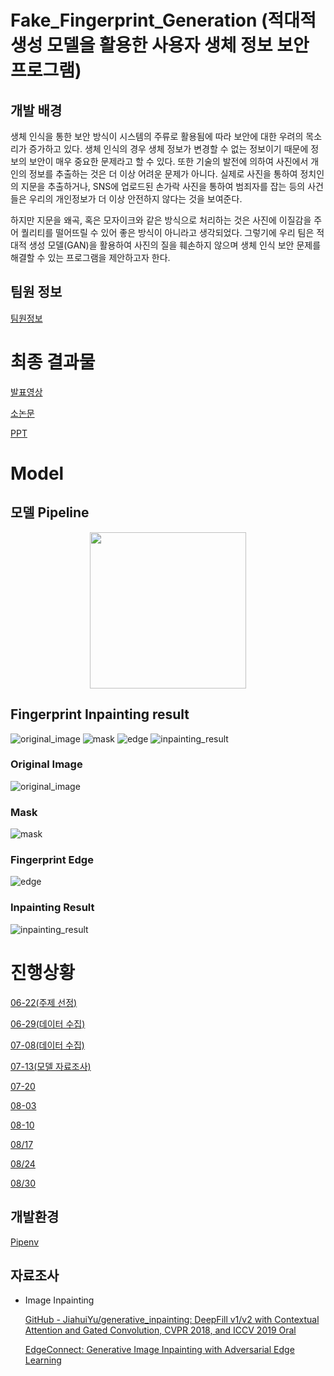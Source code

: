 # Fake_Fingerprint_Generation (적대적 생성 모델을 활용한 사용자 생체 정보 보안 프로그램)

## 개발 배경

생체 인식을 통한 보안 방식이 시스템의 주류로 활용됨에 따라 보안에 대한 우려의 목소리가 증가하고 있다. 생체 인식의 경우 생체 정보가 변경할 수 없는 정보이기 때문에 정보의 보안이 매우 중요한 문제라고 할 수 있다. 또한 기술의 발전에 의하여 사진에서 개인의 정보를 추출하는 것은 더 이상 어려운 문제가 아니다. 실제로 사진을 통하여 정치인의 지문을 추출하거나, SNS에 업로드된 손가락 사진을 통하여 범죄자를 잡는 등의 사건들은 우리의 개인정보가 더 이상 안전하지 않다는 것을 보여준다.

하지만 지문을 왜곡, 혹은 모자이크와 같은 방식으로 처리하는 것은 사진에 이질감을 주어 퀄리티를 떨어뜨릴 수 있어 좋은 방식이 아니라고 생각되었다. 그렇기에 우리 팀은 적대적 생성 모델(GAN)을 활용하여 사진의 질을 훼손하지 않으며 생체 인식 보안 문제를 해결할 수 있는 프로그램을 제안하고자 한다. 

## 팀원 정보

[팀원정보](https://github.com/CUAI-CAU/Fake_Fingerprint_Generation/tree/main/MD/팀원정보.md)


# 최종 결과물

[발표영상](https://github.com/CUAI-CAU/Fake_Fingerprint_Generation/tree/main/Final/presentation.mp4)

[소논문](https://github.com/CUAI-CAU/Fake_Fingerprint_Generation/tree/main/Final/paper.docx)

[PPT](https://github.com/CUAI-CAU/Fake_Fingerprint_Generation/tree/main/Final/CUAI-최종-발표.pptx)

# Model

## 모델 Pipeline

<p align="center">
  <img width="250" src="https://user-images.githubusercontent.com/58729081/131458134-82cb4e80-e63a-4282-8191-2b1e8b29253d.png">
</p>

## Fingerprint Inpainting result
![original_image](./edge-connect/examples/Fingerprint/Inpaint_ori.png)
![mask](./edge-connect/examples/Fingerprint/Inpaint_mask.png)
![edge](./edge-connect/examples/Fingerprint/Inpaint_edge.png)
![inpainting_result](./edge-connect/examples/Fingerprint/Inpaint_result.png)


### Original Image
![original_image](./edge-connect/examples/Fingerprint/Inpaint_ori.png)

### Mask
![mask](./edge-connect/examples/Fingerprint/Inpaint_mask.png)

### Fingerprint Edge
![edge](./edge-connect/examples/Fingerprint/Inpaint_edge.png)

### Inpainting Result
![inpainting_result](./edge-connect/examples/Fingerprint/Inpaint_result.png)




# 진행상황

[06-22(주제 선정)](https://github.com/CUAI-CAU/Fake_Fingerprint_Generation/tree/main/MD/06-22.md)

[06-29(데이터 수집)](https://github.com/CUAI-CAU/Fake_Fingerprint_Generation/tree/main/MD/06-29.md)

[07-08(데이터 수집)](https://github.com/CUAI-CAU/Fake_Fingerprint_Generation/tree/main/MD/07-08.md)

[07-13(모델 자료조사)](https://github.com/CUAI-CAU/Fake_Fingerprint_Generation/tree/main/MD/07-13.md)

[07-20](https://github.com/CUAI-CAU/Fake_Fingerprint_Generation/tree/main/MD/07-20.md)

[08-03](https://github.com/CUAI-CAU/Fake_Fingerprint_Generation/tree/main/MD/08-03.md)

[08-10](https://github.com/CUAI-CAU/Fake_Fingerprint_Generation/tree/main/MD/08-10.md)

[08/17](https://github.com/CUAI-CAU/Fake_Fingerprint_Generation/tree/main/MD/08-17.md)

[08/24](https://github.com/CUAI-CAU/Fake_Fingerprint_Generation/tree/main/MD/08-24.md)

[08/30](https://github.com/CUAI-CAU/Fake_Fingerprint_Generation/tree/main/MD/08-30.md)


## 개발환경

[Pipenv](https://www.notion.so/Pipenv-1d539437a3194e5892f0e53d400ca3ae)

## 자료조사

- Image Inpainting

    [GitHub - JiahuiYu/generative_inpainting: DeepFill v1/v2 with Contextual Attention and Gated Convolution, CVPR 2018, and ICCV 2019 Oral](https://github.com/JiahuiYu/generative_inpainting)

    [EdgeConnect: Generative Image Inpainting with Adversarial Edge Learning](https://github.com/knazeri/edge-connect)
